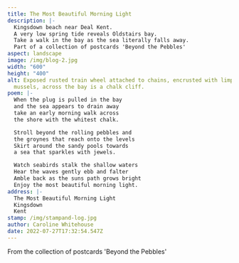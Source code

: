 ```yaml
---
title: The Most Beautiful Morning Light
description: |-
  Kingsdown beach near Deal Kent. 
  A very low spring tide reveals Oldstairs bay.
  Take a walk in the bay as the sea literally falls away.
  Part of a collection of postcards 'Beyond the Pebbles'
aspect: landscape
image: /img/blog-2.jpg
width: "600"
height: "400"
alt: Exposed rusted train wheel attached to chains, encrusted with limpets and
  mussels, across the bay is a chalk cliff.
poem: |-
  When the plug is pulled in the bay 
  and the sea appears to drain away 
  take an early morning walk across 
  the shore with the whitest chalk.

  Stroll beyond the rolling pebbles and
  the groynes that reach onto the levels
  Skirt around the sandy pools towards
  a sea that sparkles with jewels.

  Watch seabirds stalk the shallow waters
  Hear the waves gently ebb and falter
  Amble back as the suns path grows bright
  Enjoy the most beautiful morning light.
address: |-
  The Most Beautiful Morning Light
  Kingsdown
  Kent
stamp: /img/stampand-log.jpg
author: Caroline Whitehouse
date: 2022-07-27T17:32:54.547Z
---
```

From the collection of postcards 'Beyond the Pebbles'